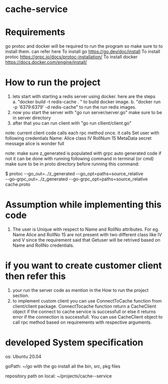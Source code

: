 # cache-service

# Requirements

go protoc and docker will be required to run the program so make sure to to install them. can refer here
To install go https://go.dev/doc/install
To install protoc https://grpc.io/docs/protoc-installation/
To install docker https://docs.docker.com/engine/install/

# How to run the project

1. lets start with starting a redis server using docker. here are the steps  
  a. "docker build -t redis-cache . " to build docker image.
  b. "docker run -p '6379:6379' -d redis-cache" to run the run redis images.
2. now you start the server with "go run server/server.go" make sure to be in server directory
3. after that you can run client with "go run cllient/client.go" 

note: current client code calls each rpc method once. it calls Set user with following credentials 
    Name:     Alice
    class     IV
    RollNum   15
    MetaData  secret message alice is wonder full

note: make sure z_generated is populated with grpc auto generated code if not it can be done with running following command in terminal (or cmd) make sure to be in proto directory before running this command:

  $ protoc --go_out=../z_generated --go_opt=paths=source_relative \
           --go-grpc_out=../z_generated --go-grpc_opt=paths=source_relative \
              cache.proto
  
# Assumption while implementing this code 
1. The user is Unique with respect to Name and RollNo attributes. For eg. Name Alice and RollNo 15 are not present with two different class like IV and V since the requirement said that Getuser will be retrived based on Name and RollNo credentials. 

# if you want to create customer client then refer this 
1. your run the server code as mention in the How to run the project section.
2. to implement custom client you can use ConnectToCache function from client/client package.
ConnectTocache function return a CacheClient object if the connect to cache service is successfull or else it returns error 
if the connection is successfull. You can use CacheClient object to call rpc method based on requirements with respective arguments.


# developed System specification
os: Ubuntu 20.04

goPath: ~/go with the go install all the bin, src, pkg files

repository path on local: ~/projects/cache--service
